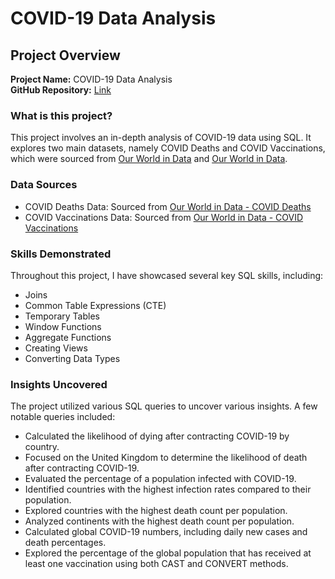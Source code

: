 # COVID-19 Data Analysis

## Project Overview

**Project Name:** COVID-19 Data Analysis  
**GitHub Repository:** [Link](https://github.com/YourUsername/COVID-19-Data-Analysis)

### What is this project?

This project involves an in-depth analysis of COVID-19 data using SQL. It explores two main datasets, namely COVID Deaths and COVID Vaccinations, which were sourced from [Our World in Data](https://ourworldindata.org/covid-deaths) and [Our World in Data](https://ourworldindata.org/covid-vaccinations). 

### Data Sources

- COVID Deaths Data: Sourced from [Our World in Data - COVID Deaths](https://ourworldindata.org/covid-deaths)
- COVID Vaccinations Data: Sourced from [Our World in Data - COVID Vaccinations](https://ourworldindata.org/covid-vaccinations)

### Skills Demonstrated

Throughout this project, I have showcased several key SQL skills, including:

- Joins
- Common Table Expressions (CTE)
- Temporary Tables
- Window Functions
- Aggregate Functions
- Creating Views
- Converting Data Types

### Insights Uncovered
The project utilized various SQL queries to uncover various insights. A few notable queries included:

- Calculated the likelihood of dying after contracting COVID-19 by country.
- Focused on the United Kingdom to determine the likelihood of death after contracting COVID-19.
- Evaluated the percentage of a population infected with COVID-19.
- Identified countries with the highest infection rates compared to their population.
- Explored countries with the highest death count per population.
- Analyzed continents with the highest death count per population.
- Calculated global COVID-19 numbers, including daily new cases and death percentages.
- Explored the percentage of the global population that has received at least one vaccination using both CAST and CONVERT methods.
